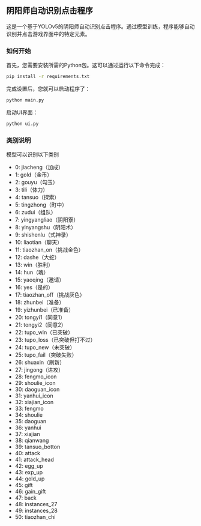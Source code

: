 ## 阴阳师自动识别点击程序
这是一个基于YOLOv5的阴阳师自动识别点击程序。通过模型训练，程序能够自动识别并点击游戏界面中的特定元素。

### 如何开始
首先，您需要安装所需的Python包。这可以通过运行以下命令完成：

```bash
pip install -r requirements.txt
```

完成设置后，您就可以启动程序了：

```bash
python main.py
```

启动UI界面：

```bash
python ui.py
```

### 类别说明
模型可以识别以下类别
*  0: jiacheng（加成）
*  1: gold（金币）
*  2: gouyu（勾玉）
*  3: tili（体力）
*  4: tansuo（探索）
*  5: tingzhong（町中）
*  6: zudui（组队）
*  7: yingyangliao（阴阳寮）
*  8: yinyangshu（阴阳术）
*  9: shishenlu（式神录）
*  10: liaotian（聊天）
*  11: tiaozhan_on（挑战金色）
*  12: dashe（大蛇）
*  13: win（胜利）
*  14: hun（魂）
*  15: yaoqing（邀请）
*  16: yes（是的）
*  17: tiaozhan_off（挑战灰色）
*  18: zhunbei（准备）
*  19: yizhunbei（已准备）
*  20: tongyi1（同意1）
*  21: tongyi2（同意2）
*  22: tupo_win（已突破）
*  23: tupo_loss（已突破但打不过）
*  24: tupo_new（未突破）
*  25: tupo_fail（突破失败）
*  26: shuaxin（刷新）
*  27: jingong（进攻）
*  28: fengmo_icon
*  29: shoulie_icon
*  30: daoguan_icon
*  31: yanhui_icon
*  32: xiajian_icon
*  33: fengmo
*  34: shoulie
*  35: daoguan
*  36: yanhui
*  37: xiajian
*  38: qianwang
*  39: tansuo_botton
*  40: attack
*  41: attack_head
*  42: egg_up
*  43: exp_up
*  44: gold_up
*  45: gift
*  46: gain_gift
*  47: back
*  48: instances_27
*  49: instances_28
*  50: tiaozhan_chi
